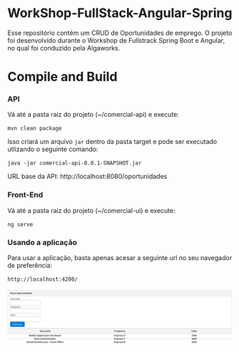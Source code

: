 # WorkShop-FullStack-Angular-Spring
Esse repositório contém um CRUD de Oportunidades de emprego. O projeto foi desenvolvido durante o Workshop de Fullstrack Spring Boot e Angular, no qual foi conduzido pela Algaworks.

# Compile and Build
### API 
Vá até a pasta raiz do projeto (~/comercial-api) e execute: 
```
mvn clean package
```

Isso criará um arquivo `jar` dentro da pasta target e pode ser executado utlizando o seguinte comando:
```
java -jar comercial-api-0.0.1-SNAPSHOT.jar
```

URL base da API: http://localhost:8080/oportunidades

### Front-End 
Vá até a pasta raiz do projeto (~/comercial-ui) e execute:
```
ng serve
```

### Usando a aplicação

Para usar a aplicação, basta apenas acesar a seguinte url no seu navegador de preferência: 
```
http://localhost:4200/
```
<img src="https://github.com/LukasGaedicke/WorkShop-FullStack-Angular-Spring/blob/master/image-example.png">
